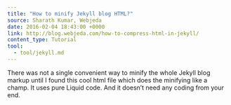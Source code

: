 ```yaml
---
title: "How to minify Jekyll blog HTML?"
source: Sharath Kumar, Webjeda
date: 2016-02-04 18:43:00 +0000
link: http://blog.webjeda.com/how-to-compress-html-in-jekyll/
content_type: Tutorial
tool:
  - tool/jekyll.md
---
```

There was not a single convenient way to minify the whole Jekyll blog markup until I found this cool html file which does the minifying like a champ. It uses pure Liquid code. And it doesn’t need any coding from your end. 





